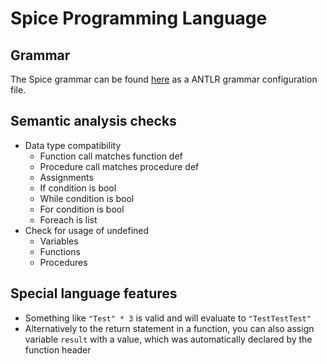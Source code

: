 # Spice Programming Language

## Grammar
The Spice grammar can be found [here](./compiler/src/grammar/Spice.g4) as a ANTLR grammar configuration file.

## Semantic analysis checks
- Data type compatibility
	- Function call matches function def
	- Procedure call matches procedure def
	- Assignments
	- If condition is bool
	- While condition is bool
	- For condition is bool
	- Foreach is list
- Check for usage of undefined
	- Variables
	- Functions
	- Procedures

## Special language features
- Something like `"Test" * 3` is valid and will evaluate to `"TestTestTest"`
- Alternatively to the return statement in a function, you can also assign variable `result` with a value, which was automatically declared by the function header
